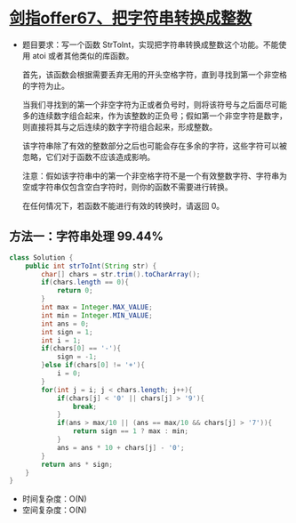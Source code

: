 # [剑指offer67、把字符串转换成整数](https://leetcode-cn.com/problems/ba-zi-fu-chuan-zhuan-huan-cheng-zheng-shu-lcof/submissions/)

- 题目要求：写一个函数 StrToInt，实现把字符串转换成整数这个功能。不能使用 atoi 或者其他类似的库函数。

  首先，该函数会根据需要丢弃无用的开头空格字符，直到寻找到第一个非空格的字符为止。

  当我们寻找到的第一个非空字符为正或者负号时，则将该符号与之后面尽可能多的连续数字组合起来，作为该整数的正负号；假如第一个非空字符是数字，则直接将其与之后连续的数字字符组合起来，形成整数。

  该字符串除了有效的整数部分之后也可能会存在多余的字符，这些字符可以被忽略，它们对于函数不应该造成影响。

  注意：假如该字符串中的第一个非空格字符不是一个有效整数字符、字符串为空或字符串仅包含空白字符时，则你的函数不需要进行转换。

  在任何情况下，若函数不能进行有效的转换时，请返回 0。





## 方法一：字符串处理 99.44%

```java
class Solution {
    public int strToInt(String str) {
        char[] chars = str.trim().toCharArray();
        if(chars.length == 0){
            return 0;
        }
        int max = Integer.MAX_VALUE;
        int min = Integer.MIN_VALUE;
        int ans = 0;
        int sign = 1;
        int i = 1;
        if(chars[0] == '-'){
            sign = -1;
        }else if(chars[0] != '+'){
            i = 0;
        }
        for(int j = i; j < chars.length; j++){
            if(chars[j] < '0' || chars[j] > '9'){
                break;
            }
            if(ans > max/10 || (ans == max/10 && chars[j] > '7')){
                return sign == 1 ? max : min;
            }
            ans = ans * 10 + chars[j] - '0';
        }
        return ans * sign;
    }
}
```

- 时间复杂度：O(N)
- 空间复杂度：O(N) 
